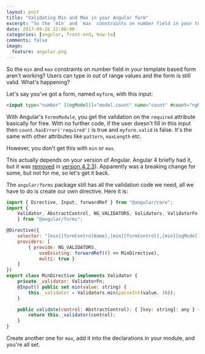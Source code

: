 ```yaml
---
layout: post
title: "Validating Min and Max in your Angular form"
excerpt: "So the `min` and `max` constraints on number field in your template based form aren't working? Here's the code to fix that"
date: 2017-09-26 12:00:00
categories: [angular, front-end, how-to]
comments: false
image:
  feature: angular.png
---
```


So the `min` and `max` constraints on number field in your template based form aren't working? Users can type in out of range values and the form is still valid. What's happening?

Let's say you've got a form, named `myform`, with this input:

```html
<input type="number" [(ngModel)]="model.count" name="count" #count="ngModel" required min="0">
```

With Angular's `FormsModule`, you get the validation on the `required` attribute basically for free. With no further code, if the user doesn't fill in this input then `count.hasError('required')` is true and  `myform.valid` is false. It's the same with other attributes like `pattern`, `maxLength` etc.

However, you don't get this with `min` or `max`.

This actually depends on your version of Angular. Angular 4 briefly had it, but it was [removed](https://github.com/angular/angular/pull/17622) in [version 4.2.3](https://github.com/angular/angular/blob/e17128e7cb44729c0df7d9cfcaf3dc7d92466813/CHANGELOG.md#423-2017-06-16)). Apparently was a breaking change for some, but not for me, so let's get it back.

The `angular/forms` package still has all the validation code we need, all we have to do is create our own directive. Here it is:

```javascript
import { Directive, Input, forwardRef } from "@angular/core";
import {
	Validator, AbstractControl, NG_VALIDATORS, Validators, ValidatorFn
	} from "@angular/forms";

@Directive({
    selector: "[min][formControlName],[min][formControl],[min][ngModel]",
    providers: [
        { provide: NG_VALIDATORS,
			useExisting: forwardRef(() => MinDirective),
			multi: true }
    ]
})
export class MinDirective implements Validator {
    private _validator: ValidatorFn;
    @Input() public set min(value: string) {
        this._validator = Validators.min(parseInt(value, 10));
    }

    public validate(control: AbstractControl): { [key: string]: any } {
        return this._validator(control);
    }
}
```

Create another one for `max`, add it into the declarations in your module, and you're all set.
